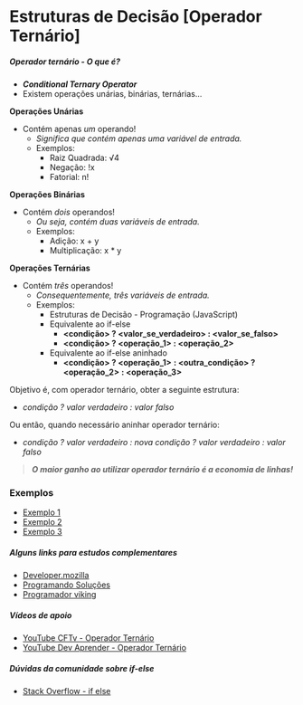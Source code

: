 # Estruturas de Decisão [Operador Ternário]

##### Operador ternário - O que é?

* **_Conditional Ternary Operator_**
* Existem operações unárias, binárias, ternárias...

**Operações Unárias**
- Contém apenas _um_ operando!
  - _Significa que contém apenas uma variável de entrada._
  - Exemplos:
    * Raiz Quadrada: √4
    * Negação: !x
    * Fatorial: n!

**Operações Binárias**
- Contém _dois_ operandos!
  - _Ou seja, contém duas variáveis de entrada._
  - Exemplos:
    * Adição: x + y
    * Multiplicação: x * y

**Operações Ternárias**
- Contém _três_ operandos!
  - _Consequentemente, três variáveis de entrada._
  - Exemplos:
    * Estruturas de Decisão - Programação (JavaScript)
    * Equivalente ao if-else
      * **<condição> ? <valor_se_verdadeiro> : <valor_se_falso>**
      * **<condição> ? <operação_1> : <operação_2>**
    * Equivalente ao if-else aninhado
      * **<condição> ? <operação_1>**
        **: <outra_condição> ? <operação_2>**
        **: <operação_3>**


Objetivo é, com operador ternário, obter a seguinte estrutura:
* _condição ? valor verdadeiro : valor falso_

Ou então, quando necessário aninhar operador ternário:
* _condição ? valor verdadeiro : nova condição ? valor verdadeiro : valor falso_

> **_O maior ganho ao utilizar operador ternário é a economia de linhas!_**

### Exemplos
* [Exemplo 1](exemploIf_01.html)
* [Exemplo 2](exemploIf_02.html)
* [Exemplo 3](exemploIf_03.html)


##### Alguns links para estudos complementares

* [Developer.mozilla](https://developer.mozilla.org/pt-BR/docs/Web/JavaScript/Reference/Operators/Conditional_Operator)
* [Programando Soluções](https://programandosolucoes.dev.br/2021/04/13/operador-ternario-javascript/)
* [Programador viking](https://programadorviking.com.br/if-ternario-javascript/)

##### Vídeos de apoio
* [YouTube CFTv - Operador Ternário](https://www.youtube.com/watch?v=YjEtiFi2k7g)
* [YouTube Dev Aprender - Operador Ternário](https://www.youtube.com/watch?v=Mbwg0YIZwYo)

##### Dúvidas da comunidade sobre if-else
* [Stack Overflow - if else](https://pt.stackoverflow.com/questions/4907/como-funciona-este-if-else-com-e)